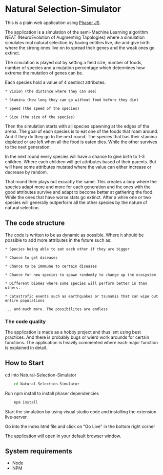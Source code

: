 # Natural Selection-Simulator

This is a plain web application using [Phaser JS](https://phaser.io/). 

The application is a simulation of the semi-Machine Learning algorithm NEAT (NeuroEvolution of Augmenting Tapologies) where a simulation simulates real natural selection by having entities live, die and give birth where the strong ones live on to spread their genes and the weak ones go extinct.

The simulation is played out by setting a field size, number of foods, number of species and a mutation percentage which determines how extreme the mutation of genes can be.

Each species hold a value of 4 destinct attributes. 

    * Vision (the distance where they can see)

    * Stamina (how long they can go without food before they die)

    * Speed (the speed of the species)

    * Size (the size of the species)

Then the simulation starts with all species spawning at the edges of the arena. The goal of each species is to eat one of the foods that roam around. And if they do they go to the next round. 
The species that has their stamina depleted or are left when all the food is eaten dies. While the other survives to the next generation.

In the next round every species will have a chance to give birth to 1-3 children. Where each children will get attributes based of their parents. But will have some attributes mutated where the value can either increase or decrease by random.

That round then plays out excactly the same. This creates a loop where the species adapt more and more for each generation and the ones with the good attributes survive and adapt to become better at gathering the food.
While the ones that have worse stats go extinct. After a while one or two species will generally outperform all the other species by the nature of natural selection.

## The code structure

The code is written to be as dynamic as possible. Where it should be possible to add more attributes in the future such as: 

    * Species being able to eat each other if they are bigger

    * Chance to get diseases

    * Chance to be immmune to certain diseases

    * Chance for new species to spawn randomly to change up the ecosystem

    * Different biomes where some species will perform better in than others.

    * Catastrofic events such as earthquakes or tsunamis that can wipe out entire populations

    ... and much more. The possibilites are endless

### The code quality
The application is made as a hobby project and thus isnt using best practices. And there is probably bugs or wierd work arounds for certain functions.
The application is heavily commented where each major function is explained in detail. 

## How to Start
cd into Natural-Selection-Simulator

```bash
    cd Natural-Selection-Simulator
```

Run npm install to install phaser dependencies
```bash
    npm install
```

Start the simulation by using visual studio code and installing the extension live-server. 

Go into the index.html file and click on "Go Live" in the bottom right corner

The application will open in your default browser window.

## System requirements

- Node
- NPM